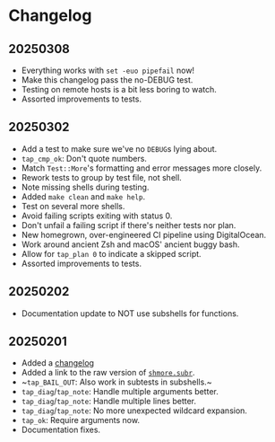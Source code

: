 Changelog
=========

20250308
--------
- Everything works with `set -euo pipefail` now!
- Make this changelog pass the no-DEBUG test.
- Testing on remote hosts is a bit less boring to watch.
- Assorted improvements to tests.

20250302
--------
- Add a test to make sure we've no `DEBUG`s lying about.
- `tap_cmp_ok`: Don't quote numbers.
- Match `Test::More`'s formatting and error messages more closely.
- Rework tests to group by test file, not shell.
- Note missing shells during testing.
- Added `make clean` and `make help`.
- Test on several more shells.
- Avoid failing scripts exiting with status 0.
- Don't unfail a failing script if there's neither tests nor plan.
- New homegrown, over-engineered CI pipeline using DigitalOcean.
- Work around ancient Zsh and macOS' ancient buggy bash.
- Allow for `tap_plan 0` to indicate a skipped script.
- Assorted improvements to tests.

20250202
--------
- Documentation update to NOT use subshells for functions.

20250201
--------
- Added a [changelog](./CHANGELOG.md)
- Added a link to the raw version of [`shmore.subr`](./shmore.subr).
- ~`tap_BAIL_OUT`: Also work in subtests in subshells.~
- `tap_diag`/`tap_note`: Handle multiple arguments better.
- `tap_diag`/`tap_note`: Handle multiple lines better.
- `tap_diag`/`tap_note`: No more unexpected wildcard expansion.
- `tap_ok`: Require arguments now.
- Documentation fixes.
